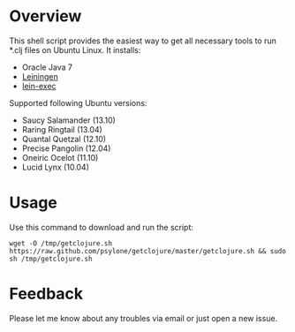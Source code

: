 # Overview #

This shell script provides the easiest way to get all necessary tools to run \*.clj files on Ubuntu Linux. It installs:

- Oracle Java 7
- [Leiningen](http://leiningen.org/)
- [lein-exec](https://github.com/kumarshantanu/lein-exec)

Supported following Ubuntu versions:

- Saucy Salamander (13.10)
- Raring Ringtail (13.04)
- Quantal Quetzal (12.10)
- Precise Pangolin (12.04)
- Oneiric Ocelot (11.10)
- Lucid Lynx (10.04)

# Usage #

Use this command to download and run the script:

    wget -O /tmp/getclojure.sh https://raw.github.com/psylone/getclojure/master/getclojure.sh && sudo sh /tmp/getclojure.sh

# Feedback #

Please let me know about any troubles via email or just open a new issue.
